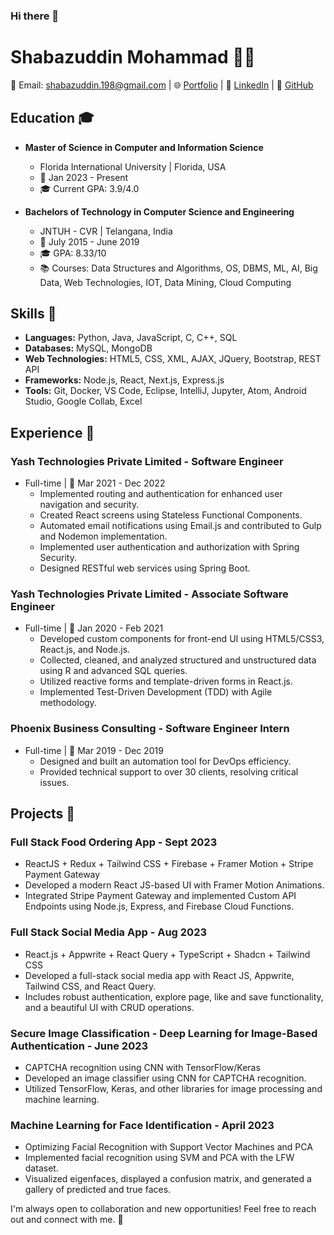 ### Hi there 👋

# Shabazuddin Mohammad 👨‍💻

📧 Email: shabazuddin.198@gmail.com | 🌐 [Portfolio](https://personal-portfolio-iota-brown.vercel.app/) | 🔗 [LinkedIn](https://www.linkedin.com/in/shabazuddin123/) | 📂 [GitHub](https://github.com/MohammadShabazuddin)

## Education 🎓
- **Master of Science in Computer and Information Science**
  - Florida International University | Florida, USA
  - 📅 Jan 2023 - Present
  - 🎓 Current GPA: 3.9/4.0

- **Bachelors of Technology in Computer Science and Engineering**
  - JNTUH - CVR | Telangana, India
  - 📅 July 2015 - June 2019
  - 🎓 GPA: 8.33/10
  - 📚 Courses: Data Structures and Algorithms, OS, DBMS, ML, AI, Big Data, Web Technologies, IOT, Data Mining, Cloud Computing

## Skills 🚀
- **Languages:** Python, Java, JavaScript, C, C++, SQL
- **Databases:** MySQL, MongoDB
- **Web Technologies:** HTML5, CSS, XML, AJAX, JQuery, Bootstrap, REST API
- **Frameworks:** Node.js, React, Next.js, Express.js
- **Tools:** Git, Docker, VS Code, Eclipse, IntelliJ, Jupyter, Atom, Android Studio, Google Collab, Excel

## Experience 💼
### Yash Technologies Private Limited - Software Engineer
- Full-time | 📅 Mar 2021 - Dec 2022
  - Implemented routing and authentication for enhanced user navigation and security.
  - Created React screens using Stateless Functional Components.
  - Automated email notifications using Email.js and contributed to Gulp and Nodemon implementation.
  - Implemented user authentication and authorization with Spring Security.
  - Designed RESTful web services using Spring Boot.

### Yash Technologies Private Limited - Associate Software Engineer
- Full-time | 📅 Jan 2020 - Feb 2021
  - Developed custom components for front-end UI using HTML5/CSS3, React.js, and Node.js.
  - Collected, cleaned, and analyzed structured and unstructured data using R and advanced SQL queries.
  - Utilized reactive forms and template-driven forms in React.js.
  - Implemented Test-Driven Development (TDD) with Agile methodology.

### Phoenix Business Consulting - Software Engineer Intern
- Full-time | 📅 Mar 2019 - Dec 2019
  - Designed and built an automation tool for DevOps efficiency.
  - Provided technical support to over 30 clients, resolving critical issues.

## Projects 🚀
### Full Stack Food Ordering App - Sept 2023
- ReactJS + Redux + Tailwind CSS + Firebase + Framer Motion + Stripe Payment Gateway
- Developed a modern React JS-based UI with Framer Motion Animations.
- Integrated Stripe Payment Gateway and implemented Custom API Endpoints using Node.js, Express, and Firebase Cloud Functions.

### Full Stack Social Media App - Aug 2023
- React.js + Appwrite + React Query + TypeScript + Shadcn + Tailwind CSS
- Developed a full-stack social media app with React JS, Appwrite, Tailwind CSS, and React Query.
- Includes robust authentication, explore page, like and save functionality, and a beautiful UI with CRUD operations.

### Secure Image Classification - Deep Learning for Image-Based Authentication - June 2023
- CAPTCHA recognition using CNN with TensorFlow/Keras
- Developed an image classifier using CNN for CAPTCHA recognition.
- Utilized TensorFlow, Keras, and other libraries for image processing and machine learning.

### Machine Learning for Face Identification - April 2023
- Optimizing Facial Recognition with Support Vector Machines and PCA
- Implemented facial recognition using SVM and PCA with the LFW dataset.
- Visualized eigenfaces, displayed a confusion matrix, and generated a gallery of predicted and true faces.

I'm always open to collaboration and new opportunities! Feel free to reach out and connect with me. 🌟
